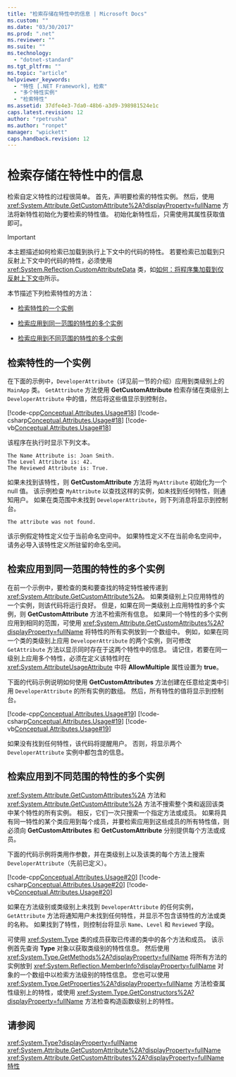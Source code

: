 ```yaml
---
title: "检索存储在特性中的信息 | Microsoft Docs"
ms.custom: ""
ms.date: "03/30/2017"
ms.prod: ".net"
ms.reviewer: ""
ms.suite: ""
ms.technology: 
  - "dotnet-standard"
ms.tgt_pltfrm: ""
ms.topic: "article"
helpviewer_keywords: 
  - "特性 [.NET Framework], 检索"
  - "多个特性实例"
  - "检索特性"
ms.assetid: 37dfe4e3-7da0-48b6-a3d9-398981524e1c
caps.latest.revision: 12
author: "rpetrusha"
ms.author: "ronpet"
manager: "wpickett"
caps.handback.revision: 12
---
```

# 检索存储在特性中的信息
检索自定义特性的过程很简单。  首先，声明要检索的特性实例。  然后，使用 <xref:System.Attribute.GetCustomAttribute%2A?displayProperty=fullName> 方法将新特性初始化为要检索的特性值。  初始化新特性后，只需使用其属性获取值即可。  
  
> [!IMPORTANT]
>  本主题描述如何检索已加载到执行上下文中的代码的特性。  若要检索已加载到只反射上下文中的代码的特性，必须使用 <xref:System.Reflection.CustomAttributeData> 类，如[如何：将程序集加载到仅反射上下文中](../../../docs/framework/reflection-and-codedom/how-to-load-assemblies-into-the-reflection-only-context.md)所示。  
  
 本节描述下列检索特性的方法：  
  
-   [检索特性的一个实例](#cpconretrievingsingleinstanceofattribute)  
  
-   [检索应用到同一范围的特性的多个实例](#cpconretrievingmultipleinstancesofattributeappliedtosamescope)  
  
-   [检索应用到不同范围的特性的多个实例](#cpconretrievingmultipleinstancesofattributeappliedtodifferentscopes)  
  
<a name="cpconretrievingsingleinstanceofattribute"></a>   
## 检索特性的一个实例  
 在下面的示例中，`DeveloperAttribute`（详见前一节的介绍）应用到类级别上的 `MainApp` 类。  `GetAttribute` 方法使用 **GetCustomAttribute** 检索存储在类级别上 `DeveloperAttribute` 中的值，然后将这些值显示到控制台。  
  
 [!code-cpp[Conceptual.Attributes.Usage#18](../../../samples/snippets/cpp/VS_Snippets_CLR/conceptual.attributes.usage/cpp/source3.cpp#18)]
 [!code-csharp[Conceptual.Attributes.Usage#18](../../../samples/snippets/csharp/VS_Snippets_CLR/conceptual.attributes.usage/cs/source3.cs#18)]
 [!code-vb[Conceptual.Attributes.Usage#18](../../../samples/snippets/visualbasic/VS_Snippets_CLR/conceptual.attributes.usage/vb/source3.vb#18)]  
  
 该程序在执行时显示下列文本。  
  
```  
The Name Attribute is: Joan Smith.  
The Level Attribute is: 42.  
The Reviewed Attribute is: True.  
```  
  
 如果未找到该特性，则 **GetCustomAttribute** 方法将 `MyAttribute` 初始化为一个 null 值。  该示例检查 `MyAttribute` 以查找这样的实例，如未找到任何特性，则通知用户。  如果在类范围中未找到 `DeveloperAttribute`，则下列消息将显示到控制台。  
  
```  
The attribute was not found.   
```  
  
 该示例假定特性定义位于当前命名空间中。  如果特性定义不在当前命名空间中，请务必导入该特性定义所驻留的命名空间。  
  
<a name="cpconretrievingmultipleinstancesofattributeappliedtosamescope"></a>   
## 检索应用到同一范围的特性的多个实例  
 在前一个示例中，要检查的类和要查找的特定特性被传递到 <xref:System.Attribute.GetCustomAttribute%2A>。  如果类级别上只应用特性的一个实例，则该代码将运行良好。  但是，如果在同一类级别上应用特性的多个实例，则 **GetCustomAttribute** 方法不检索所有信息。  如果同一个特性的多个实例应用到相同的范围，可使用 <xref:System.Attribute.GetCustomAttributes%2A?displayProperty=fullName> 将特性的所有实例放到一个数组中。  例如，如果在同一个类的类级别上应用 `DeveloperAttribute` 的两个实例，则可修改 `GetAttribute` 方法以显示同时存在于这两个特性中的信息。  请记住，若要在同一级别上应用多个特性，必须在定义该特性时在 <xref:System.AttributeUsageAttribute> 中将 **AllowMultiple** 属性设置为 **true**。  
  
 下面的代码示例说明如何使用 **GetCustomAttributes** 方法创建在任意给定类中引用 `DeveloperAttribute` 的所有实例的数组。  然后，所有特性的值将显示到控制台。  
  
 [!code-cpp[Conceptual.Attributes.Usage#19](../../../samples/snippets/cpp/VS_Snippets_CLR/conceptual.attributes.usage/cpp/source3.cpp#19)]
 [!code-csharp[Conceptual.Attributes.Usage#19](../../../samples/snippets/csharp/VS_Snippets_CLR/conceptual.attributes.usage/cs/source3.cs#19)]
 [!code-vb[Conceptual.Attributes.Usage#19](../../../samples/snippets/visualbasic/VS_Snippets_CLR/conceptual.attributes.usage/vb/source3.vb#19)]  
  
 如果没有找到任何特性，该代码将提醒用户。  否则，将显示两个 `DeveloperAttribute` 实例中都包含的信息。  
  
<a name="cpconretrievingmultipleinstancesofattributeappliedtodifferentscopes"></a>   
## 检索应用到不同范围的特性的多个实例  
 <xref:System.Attribute.GetCustomAttributes%2A> 方法和 <xref:System.Attribute.GetCustomAttribute%2A> 方法不搜索整个类和返回该类中某个特性的所有实例。  相反，它们一次只搜索一个指定方法或成员。  如果将具有同一特性的某个类应用到每个成员，并要检索应用到这些成员的所有特性值，则必须向 **GetCustomAttributes** 和 **GetCustomAttribute** 分别提供每个方法或成员。  
  
 下面的代码示例将类用作参数，并在类级别上以及该类的每个方法上搜索 `DeveloperAttribute`（先前已定义）。  
  
 [!code-cpp[Conceptual.Attributes.Usage#20](../../../samples/snippets/cpp/VS_Snippets_CLR/conceptual.attributes.usage/cpp/source3.cpp#20)]
 [!code-csharp[Conceptual.Attributes.Usage#20](../../../samples/snippets/csharp/VS_Snippets_CLR/conceptual.attributes.usage/cs/source3.cs#20)]
 [!code-vb[Conceptual.Attributes.Usage#20](../../../samples/snippets/visualbasic/VS_Snippets_CLR/conceptual.attributes.usage/vb/source3.vb#20)]  
  
 如果在方法级别或类级别上未找到 `DeveloperAttribute` 的任何实例，`GetAttribute` 方法将通知用户未找到任何特性，并显示不包含该特性的方法或类的名称。  如果找到了特性，则控制台将显示 `Name`、`Level` 和 `Reviewed` 字段。  
  
 可使用 <xref:System.Type> 类的成员获取已传递的类中的各个方法和成员。  该示例首先查询 **Type** 对象以获取类级别的特性信息。  然后使用 <xref:System.Type.GetMethods%2A?displayProperty=fullName> 将所有方法的实例放到 <xref:System.Reflection.MemberInfo?displayProperty=fullName> 对象的一个数组中以检索方法级别的特性信息。  您也可以使用 <xref:System.Type.GetProperties%2A?displayProperty=fullName> 方法检查属性级别上的特性，或使用 <xref:System.Type.GetConstructors%2A?displayProperty=fullName> 方法检查构造函数级别上的特性。  
  
## 请参阅  
 <xref:System.Type?displayProperty=fullName>   
 <xref:System.Attribute.GetCustomAttribute%2A?displayProperty=fullName>   
 <xref:System.Attribute.GetCustomAttributes%2A?displayProperty=fullName>   
 [特性](../../../docs/standard/attributes/index.md)